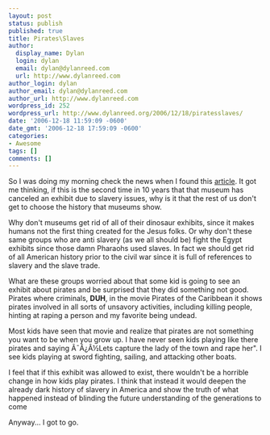 ```yaml
---
layout: post
status: publish
published: true
title: Pirates\Slaves
author:
  display_name: Dylan
  login: dylan
  email: dylan@dylanreed.com
  url: http://www.dylanreed.com
author_login: dylan
author_email: dylan@dylanreed.com
author_url: http://www.dylanreed.com
wordpress_id: 252
wordpress_url: http://www.dylanreed.org/2006/12/18/piratesslaves/
date: '2006-12-18 11:59:09 -0600'
date_gmt: '2006-12-18 17:59:09 -0600'
categories:
- Awesome
tags: []
comments: []
---
```

<p>So I was doing my morning check the news when I found this <a href="http://www.npr.org/templates/story/story.php?storyId=6640303">article</a>. It got me thinking, if this is the second time in 10 years that that museum has canceled an exhibit due to slavery issues, why is it that the rest of us don't get to choose the history that museums show.</p>
<p>Why don't museums get rid of all of their dinosaur exhibits, since it makes humans not the first thing created for the Jesus folks. Or why don't these same groups who are anti slavery (as we all should be) fight the Egypt exhibits since those damn Pharaohs used slaves. In fact we should get rid of all American history prior to the civil war since it is full of references to slavery and the slave trade.</p>
<p>What are these groups worried about that some kid is going to see an exhibit about pirates and be surprised that they did something not good. Pirates where criminals, <strong>DUH</strong>, in the movie Pirates of the Caribbean it shows pirates involved in all sorts of unsavory activities, including killing people, hinting at raping a person and my favorite being undead.</p>
<p>Most kids have seen that movie and realize that pirates are not something you want to be when you grow up. I have never seen kids playing like there pirates and saying &Atilde;&macr;&Acirc;&iquest;&Acirc;&frac12;Lets capture the lady of the town and rape her". I see kids playing at sword fighting, sailing, and attacking other boats.</p>
<p>I feel that if this exhibit was allowed to exist, there wouldn't be a horrible change in how kids play pirates. I think that instead it would deepen the already dark history of slavery in America and show the truth of what happened instead of blinding the future understanding of the generations to come</p>
<p>Anyway... I got to go.</p>
